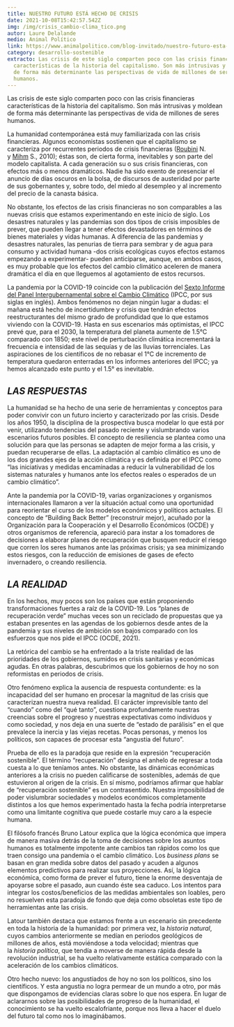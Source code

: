 ```yaml
---
title: NUESTRO FUTURO ESTÁ HECHO DE CRISIS
date: 2021-10-08T15:42:57.542Z
img: /img/crisis_cambio-clima_tico.png
autor: Laure Delalande
medio: Animal Político
link: https://www.animalpolitico.com/blog-invitado/nuestro-futuro-esta-hecho-de-crisis/
category: desarrollo-sostenible
extracto: Las crisis de este siglo comparten poco con las crisis financieras
  características de la historia del capitalismo. Son más intrusivas y moldean
  de forma más determinante las perspectivas de vida de millones de seres
  humanos.
---
```

<!--StartFragment-->

Las crisis de este siglo comparten poco con las crisis financieras características de la historia del capitalismo. Son más intrusivas y moldean de forma más determinante las perspectivas de vida de millones de seres humanos.

La humanidad contemporánea está muy familiarizada con las crisis financieras. Algunos economistas sostienen que el capitalismo se caracteriza por recurrentes periodos de crisis financieras ([Roubini](https://halldulivre.com/listeliv.php?base=paper&form_recherche_avancee=ok&auteurs=Nouriel+Roubini) N. y [Mihm](https://halldulivre.com/listeliv.php?base=paper&form_recherche_avancee=ok&auteurs=Stephen+Mihm) S., 2010); éstas son, de cierta forma, inevitables y son parte del modelo capitalista. A cada generación su o sus crisis financieras, con efectos más o menos dramáticos. Nadie ha sido exento de presenciar el anuncio de días oscuros en la bolsa, de discursos de austeridad por parte de sus gobernantes y, sobre todo, del miedo al desempleo y al incremento del precio de la canasta básica.

No obstante, los efectos de las crisis financieras no son comparables a las nuevas crisis que estamos experimentando en este inicio de siglo. Los desastres naturales y las pandemias son dos tipos de crisis imposibles de prever, que pueden llegar a tener efectos devastadores en términos de bienes materiales y vidas humanas. A diferencia de las pandemias y desastres naturales, las penurias de tierra para sembrar y de agua para consumo y actividad humana -dos crisis ecológicas cuyos efectos estamos empezando a experimentar- pueden anticiparse, aunque, en ambos casos, es muy probable que los efectos del cambio climático aceleren de manera dramática el día en que lleguemos al agotamiento de estos recursos.

La pandemia por la COVID-19 coincide con la publicación del [Sexto Informe del Panel Intergubernamental sobre el Cambio Climático](https://www.ipcc.ch/assessment-report/ar6/) (IPCC, por sus siglas en inglés). Ambos fenómenos no dejan ningún lugar a dudas: el mañana está hecho de incertidumbre y crisis que tendrán efectos reestructurantes del mismo grado de profundidad que lo que estamos viviendo con la COVID-19. Hasta en sus escenarios más optimistas, el IPCC prevé que, para el 2030, la temperatura del planeta aumente de 1.5°C comparado con 1850; este nivel de perturbación climática incrementará la frecuencia e intensidad de las sequías y de las lluvias torrenciales. Las aspiraciones de los científicos de no rebasar el 1°C de incremento de temperatura quedaron enterradas en los informes anteriores del IPCC; ya hemos alcanzado este punto y el 1.5° es inevitable.

## *LAS RESPUESTAS*

La humanidad se ha hecho de una serie de herramientas y conceptos para poder convivir con un futuro incierto y caracterizado por las crisis. Desde los años 1950, la disciplina de la prospectiva busca modelar lo que está por venir, utilizando tendencias del pasado reciente y vislumbrando varios escenarios futuros posibles. El concepto de resiliencia se plantea como una solución para que las personas se adapten de mejor forma a las crisis, y puedan recuperarse de ellas. La adaptación al cambio climático es uno de los dos grandes ejes de la acción climática y es definida por el IPCC como “las iniciativas y medidas encaminadas a reducir la vulnerabilidad de los sistemas naturales y humanos ante los efectos reales o esperados de un cambio climático”.

Ante la pandemia por la COVID-19, varias organizaciones y organismos internacionales llamaron a ver la situación actual como una oportunidad para reorientar el curso de los modelos económicos y políticos actuales. El concepto de “Building Back Better” (reconstruir mejor), acuñado por la Organización para la Cooperación y el Desarrollo Económicos (OCDE) y otros organismos de referencia, apareció para instar a los tomadores de decisiones a elaborar planes de recuperación que busquen reducir el riesgo que corren los seres humanos ante las próximas crisis; ya sea minimizando estos riesgos, con la reducción de emisiones de gases de efecto invernadero, o creando resiliencia.

## *LA REALIDAD*

En los hechos, muy pocos son los países que están proponiendo transformaciones fuertes a raíz de la COVID-19. Los “planes de recuperación verde” muchas veces son un reciclado de propuestas que ya estaban presentes en las agendas de los gobiernos desde antes de la pandemia y sus niveles de ambición son bajos comparado con los esfuerzos que nos pide el IPCC (OCDE, 2021).

La retórica del cambio se ha enfrentado a la triste realidad de las prioridades de los gobiernos, sumidos en crisis sanitarias y económicas agudas. En otras palabras, descubrimos que los gobiernos de hoy no son reformistas en periodos de crisis.

Otro fenómeno explica la ausencia de respuesta contundente: es la incapacidad del ser humano en procesar la magnitud de las crisis que caracterizan nuestra nueva realidad. El carácter imprevisible tanto del “cuando” como del “qué tanto”, cuestiona profundamente nuestras creencias sobre el progreso y nuestras expectativas como individuos y como sociedad, y nos deja en una suerte de “estado de parálisis” en el que prevalece la inercia y las viejas recetas. Pocas personas, y menos los políticos, son capaces de procesar esta “angustia del futuro”.

Prueba de ello es la paradoja que reside en la expresión “recuperación sostenible”. El término “recuperación” designa el anhelo de regresar a toda cuesta a lo que teníamos antes. No obstante, las dinámicas económicas anteriores a la crisis no pueden calificarse de sostenibles, además de que estuvieron al origen de la crisis. En sí mismo, podríamos afirmar que hablar de “recuperación sostenible” es un contrasentido. Nuestra imposibilidad de poder vislumbrar sociedades y modelos económicos completamente distintos a los que hemos experimentado hasta la fecha podría interpretarse como una limitante cognitiva que puede costarle muy caro a la especie humana.

El filósofo francés Bruno Latour explica que la lógica económica que impera de manera masiva detrás de la toma de decisiones sobre los asuntos humanos es totalmente impotente ante cambios tan rápidos como los que traen consigo una pandemia o el cambio climático. Los *business plans* se basan en gran medida sobre datos del pasado y acuden a algunos elementos predictivos para realizar sus proyecciones. Así, la lógica económica, como forma de prever el futuro, tiene la enorme desventaja de apoyarse sobre el pasado, aun cuando éste sea caduco. Los intentos para integrar los costos/beneficios de las medidas ambientales son loables, pero no resuelven esta paradoja de fondo que deja como obsoletas este tipo de herramientas ante las crisis.

Latour también destaca que estamos frente a un escenario sin precedente en toda la historia de la humanidad: por primera vez, la *historia natural*, cuyos cambios anteriormente se medían en periodos geológicos de millones de años, está moviéndose a toda velocidad; mientras que la *historia política*, que tendía a moverse de manera rápida desde la revolución industrial, se ha vuelto relativamente estática comparado con la aceleración de los cambios climáticos.

Otro hecho nuevo: los angustiados de hoy no son los políticos, sino los científicos. Y esta angustia no logra permear de un mundo a otro, por más que dispongamos de evidencias claras sobre lo que nos espera. En lugar de aclararnos sobre las posibilidades de progreso de la humanidad, el conocimiento se ha vuelto escalofriante, porque nos lleva a hacer el duelo del futuro tal como nos lo imaginábamos.

<!--EndFragment-->
